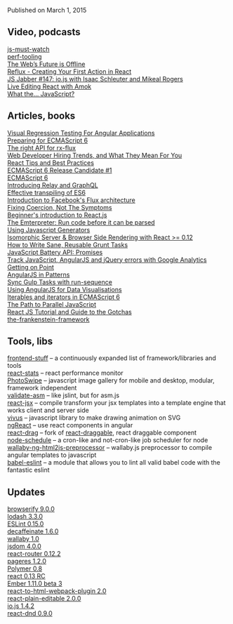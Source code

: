 Published on March 1, 2015

Video, podcasts
---------------

[js-must-watch](https://github.com/bolshchikov/js-must-watch)  
[perf-tooling](http://perf-tooling.today/videos)  
[The Web’s Future is Offline](https://vimeo.com/120474703)  
[Reflux - Creating Your First Action in React](https://egghead.io/lessons/react-reflux-creating-your-first-action-in-react)  
[JS Jabber #147: io.js with Isaac Schleuter and Mikeal Rogers](https://overcast.fm/podcasts/episode/87315109455702)  
[Live Editing React with Amok](http://www.youtube.com/watch?v=-aWINzxCNW4)  
[What the… JavaScript?](https://www.youtube.com/watch?v=2pL28CcEijU)

Articles, books
---------------------------------------------------

[Visual Regression Testing For Angular Applications](http://davidwalsh.name/visual-regression-testing-angular-applications)  
[Preparing for ECMAScript 6](http://web-design-weekly.com/2015/02/19/preparing-ecmascript6/)  
[The right API for rx-flux](https://github.com/fdecampredon/rx-flux/issues/10)  
[Web Developer Hiring Trends, and What They Mean For You](http://blog.udacity.com/2014/12/web-developer-hiring-trends-mean.html)  
[React Tips and Best Practices](http://aeflash.com/2015-02/react-tips-and-best-practices.html)  
[ECMAScript 6 Release Candidate #1](http://people.mozilla.org/~jorendorff/es6-draft.html)  
[ECMAScript 6](http://rauchg.com/2015/ecmascript-6/)  
[Introducing Relay and GraphQL](http://facebook.github.io/react/blog/2015/02/20/introducing-relay-and-graphql.html)  
[Effective transpiling of ES6](https://gist.github.com/rauchg/93d8b831e286bcb30d84)  
[Introduction to Facebook's Flux architecture](http://ryanclark.me/getting-started-with-flux/)  
[Fixing Coercion, Not The Symptoms](http://davidwalsh.name/fixing-coercion)  
[Beginner's introduction to React.js](http://axiacore.com/blog/beginners-introduction-reactjs/)  
[The Emterpreter: Run code before it can be parsed](https://blog.mozilla.org/research/2015/02/23/the-emterpreter-run-code-before-it-can-be-parsed/)  
[Using Javascript Generators](http://openmymind.net/Using-Javascript-Generators/)  
[Isomorphic Server & Browser Side Rendering with React >= 0.12](https://github.com/jesstelford/react-isomorphic-boilerplate)  
[How to Write Sane, Reusable Grunt Tasks](https://medium.com/@nickheiner/how-to-write-sane-reusable-grunt-tasks-61f5dfc9635c)  
[JavaScript Battery API: Promises](http://davidwalsh.name/javascript-battery-api)  
[Track JavaScript, AngularJS and jQuery errors with Google Analytics](http://blog.gospodarets.com/track_javascript_angularjs_and_jquery_errors_with_google_analytics/)  
[Getting on Point](http://blog.jquery.com/2015/02/24/getting-on-point/)  
[AngularJS in Patterns](https://speakerdeck.com/mgechev/angularjs-in-patterns-lightning-talk)  
[Sync Gulp Tasks with run-sequence](http://davidwalsh.name/gulp-run-sequence)  
[Using AngularJS for Data Visualisations](http://css-tricks.com/using-angularjs-for-data-visualisations/)  
[Iterables and iterators in ECMAScript 6](http://www.2ality.com/2015/02/es6-iteration.html)  
[The Path to Parallel JavaScript](https://blog.mozilla.org/javascript/2015/02/26/the-path-to-parallel-javascript/)  
[React JS Tutorial and Guide to the Gotchas](https://zapier.com/engineering/react-js-tutorial-guide-gotchas/)  
[the-frankenstein-framework](https://github.com/iammerrick/the-frankenstein-framework/)

Tools, libs
-----------

[frontend-stuff](https://github.com/moklick/frontend-stuff) – a continuously expanded list of framework/libraries and tools  
[react-stats](https://github.com/sebslomski/react-stats) – react performance monitor  
[PhotoSwipe](https://github.com/dimsemenov/PhotoSwipe) – javascript image gallery for mobile and desktop, modular, framework independent  
[validate-asm](https://github.com/alexanderGugel/validate-asm) – like jslint, but for asm.js  
[react-jsx](https://github.com/bigpipe/react-jsx) – compile transform your jsx templates into a template engine that works client and server side  
[vivus](https://github.com/maxwellito/vivus) – javascript library to make drawing animation on SVG  
[ngReact](https://github.com/davidchang/ngReact) – use react components in angular  
[react-drag](https://github.com/mgechev/react-drag) – fork of [react-draggable](https://github.com/mzabriskie/react-draggable/), react draggable component  
[node-schedule](https://github.com/mattpat/node-schedule) – a cron-like and not-cron-like job scheduler for node  
[wallaby-ng-html2js-preprocessor](https://github.com/sheltonial/wallaby-ng-html2js-preprocessor) – wallaby.js preprocessor to compile angular templates to javascript  
[babel-eslint](https://github.com/babel/babel-eslint) – a module that allows you to lint all valid babel code with the fantastic eslint

Updates
-------

[browserify 9.0.0](https://github.com/substack/node-browserify/blob/master/changelog.markdown#900)  
[lodash 3.3.0](https://github.com/lodash/lodash/wiki/Changelog#v330)  
[ESLint 0.15.0](http://eslint.org/blog/2015/02/eslint-0.15.0-released/)  
[decaffeinate 1.6.0](https://github.com/eventualbuddha/decaffeinate)  
[wallaby 1.0](http://dm.gl/2015/02/23/wallaby-version-one/)  
[jsdom 4.0.0](https://github.com/tmpvar/jsdom/blob/master/Changelog.md#400)  
[react-router 0.12.2](https://github.com/rackt/react-router/blob/master/CHANGELOG.md#v0122---tue-24-feb-2015-003416-gmt)  
[pageres 1.2.0](https://github.com/sindresorhus/pageres/releases/tag/v1.2.0)  
[Polymer 0.8](https://github.com/Polymer/polymer/blob/0.8-preview/PRIMER.md)  
[react 0.13 RC](http://facebook.github.io/react/blog/2015/02/24/react-v0.13-rc1.html)  
[Ember 1.11.0 beta 3](https://github.com/emberjs/ember.js/releases/tag/v1.11.0-beta.3)  
[react-to-html-webpack-plugin 2.0](https://github.com/markdalgleish/react-to-html-webpack-plugin)  
[react-plain-editable 2.0.0](https://github.com/insin/react-plain-editable/releases/tag/v2.0.0)  
[io.js 1.4.2](https://github.com/iojs/io.js/blob/v1.x/CHANGELOG.md#2015-02-28-version-142-rvagg)  
[react-dnd 0.9.0](https://github.com/gaearon/react-dnd/blob/master/docs/UPGRADE_GUIDE.md#08x---09x)